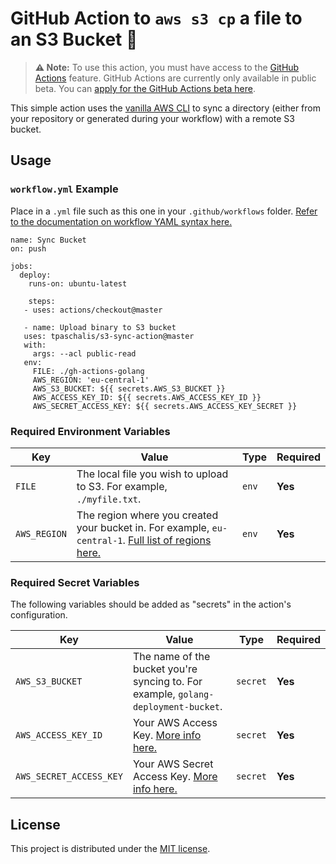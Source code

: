# GitHub Action to `aws s3 cp` a file to an S3 Bucket 🔄 

> **⚠️ Note:** To use this action, you must have access to the [GitHub Actions](https://github.com/features/actions) feature. GitHub Actions are currently only available in public beta. You can [apply for the GitHub Actions beta here](https://github.com/features/actions/signup/).

This simple action uses the [vanilla AWS CLI](https://docs.aws.amazon.com/cli/index.html) to sync a directory (either from your repository or generated during your workflow) with a remote S3 bucket.



## Usage

### `workflow.yml` Example

Place in a `.yml` file such as this one in your `.github/workflows` folder. [Refer to the documentation on workflow YAML syntax here.](https://help.github.com/en/articles/workflow-syntax-for-github-actions)

```
name: Sync Bucket
on: push

jobs:
  deploy:
    runs-on: ubuntu-latest
    
    steps:
   - uses: actions/checkout@master
   
   - name: Upload binary to S3 bucket
   uses: tpaschalis/s3-sync-action@master
   with:
     args: --acl public-read
   env:
     FILE: ./gh-actions-golang
     AWS_REGION: 'eu-central-1'
     AWS_S3_BUCKET: ${{ secrets.AWS_S3_BUCKET }}
     AWS_ACCESS_KEY_ID: ${{ secrets.AWS_ACCESS_KEY_ID }}
     AWS_SECRET_ACCESS_KEY: ${{ secrets.AWS_ACCESS_KEY_SECRET }}
```


### Required Environment Variables

| Key | Value | Type | Required |
| ------------- | ------------- | ------------- | ------------- |
| `FILE` | The local file you wish to upload to S3. For example, `./myfile.txt`. | `env` | **Yes** |
| `AWS_REGION` | The region where you created your bucket in. For example, `eu-central-1`. [Full list of regions here.](https://docs.aws.amazon.com/AWSEC2/latest/UserGuide/using-regions-availability-zones.html#concepts-available-regions) | `env` | **Yes** |


### Required Secret Variables

The following variables should be added as "secrets" in the action's configuration.

| Key | Value | Type | Required |
| ------------- | ------------- | ------------- | ------------- |
| `AWS_S3_BUCKET` | The name of the bucket you're syncing to. For example, `golang-deployment-bucket`. | `secret` | **Yes** |
| `AWS_ACCESS_KEY_ID` | Your AWS Access Key. [More info here.](https://docs.aws.amazon.com/general/latest/gr/managing-aws-access-keys.html) | `secret` | **Yes** |
| `AWS_SECRET_ACCESS_KEY` | Your AWS Secret Access Key. [More info here.](https://docs.aws.amazon.com/general/latest/gr/managing-aws-access-keys.html) | `secret` | **Yes** |


## License

This project is distributed under the [MIT license](LICENSE.md).
